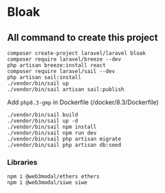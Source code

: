# Bloak


## All command to create this project 

```shell
composer create-project laravel/laravel bloak
composer require laravel/breeze --dev
php artisan breeze:install react
composer require laravel/sail --dev
php artisan sail:install
./vendor/bin/sail up
./vendor/bin/sail artisan sail:publish
```
Add ```php8.3-gmp``` in Dockerfile (/docker/8.3/Dockerfile)
```shell
./vendor/bin/sail build
./vendor/bin/sail up -d
./vendor/bin/sail npm install
./vendor/bin/sail npm run dev
./vendor/bin/sail php artisan migrate
./vendor/bin/sail php artisan db:seed
```
### Libraries 

```shell
npm i @web3modal/ethers ethers
npm i @web3modal/siwe siwe
```

